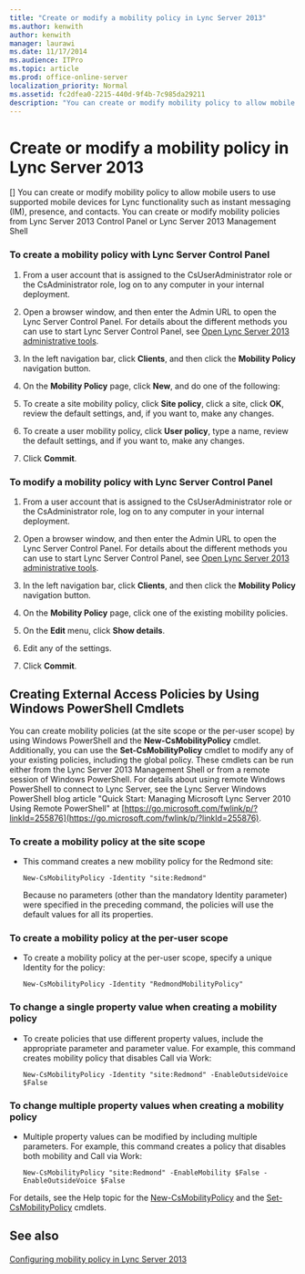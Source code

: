 ```yaml
---
title: "Create or modify a mobility policy in Lync Server 2013"
ms.author: kenwith
author: kenwith
manager: laurawi
ms.date: 11/17/2014
ms.audience: ITPro
ms.topic: article
ms.prod: office-online-server
localization_priority: Normal
ms.assetid: fc2dfea0-2215-440d-9f4b-7c985da29211
description: "You can create or modify mobility policy to allow mobile users to use supported mobile devices for Lync functionality such as instant messaging (IM), presence, and contacts. You can create or modify mobility policies from Lync Server 2013 Control Panel or Lync Server 2013 Management Shell"
---
```


# Create or modify a mobility policy in Lync Server 2013
[]
You can create or modify mobility policy to allow mobile users to use supported mobile devices for Lync functionality such as instant messaging (IM), presence, and contacts. You can create or modify mobility policies from Lync Server 2013 Control Panel or Lync Server 2013 Management Shell
  
### To create a mobility policy with Lync Server Control Panel

1. From a user account that is assigned to the CsUserAdministrator role or the CsAdministrator role, log on to any computer in your internal deployment.
    
2. Open a browser window, and then enter the Admin URL to open the Lync Server Control Panel. For details about the different methods you can use to start Lync Server Control Panel, see [Open Lync Server 2013 administrative tools](open-lync-server-administrative-tools.md).
    
3. In the left navigation bar, click **Clients**, and then click the **Mobility Policy** navigation button. 
    
4. On the **Mobility Policy** page, click **New**, and do one of the following:
    
1. To create a site mobility policy, click **Site policy**, click a site, click **OK**, review the default settings, and, if you want to, make any changes.
    
2. To create a user mobility policy, click **User policy**, type a name, review the default settings, and if you want to, make any changes.
    
5. Click **Commit**.
    
### To modify a mobility policy with Lync Server Control Panel

1. From a user account that is assigned to the CsUserAdministrator role or the CsAdministrator role, log on to any computer in your internal deployment.
    
2. Open a browser window, and then enter the Admin URL to open the Lync Server Control Panel. For details about the different methods you can use to start Lync Server Control Panel, see [Open Lync Server 2013 administrative tools](open-lync-server-administrative-tools.md).
    
3. In the left navigation bar, click **Clients**, and then click the **Mobility Policy** navigation button. 
    
4. On the **Mobility Policy** page, click one of the existing mobility policies. 
    
5. On the **Edit** menu, click **Show details**.
    
6. Edit any of the settings.
    
7. Click **Commit**.
    
## Creating External Access Policies by Using Windows PowerShell Cmdlets

You can create mobility policies (at the site scope or the per-user scope) by using Windows PowerShell and the **New-CsMobilityPolicy** cmdlet. Additionally, you can use the **Set-CsMobilityPolicy** cmdlet to modify any of your existing policies, including the global policy. These cmdlets can be run either from the Lync Server 2013 Management Shell or from a remote session of Windows PowerShell. For details about using remote Windows PowerShell to connect to Lync Server, see the Lync Server Windows PowerShell blog article "Quick Start: Managing Microsoft Lync Server 2010 Using Remote PowerShell" at [https://go.microsoft.com/fwlink/p/?linkId=255876](https://go.microsoft.com/fwlink/p/?linkId=255876).
  
### To create a mobility policy at the site scope

- This command creates a new mobility policy for the Redmond site:
    
  ```
  New-CsMobilityPolicy -Identity "site:Redmond"
  ```

    Because no parameters (other than the mandatory Identity parameter) were specified in the preceding command, the policies will use the default values for all its properties.
    
### To create a mobility policy at the per-user scope

- To create a mobility policy at the per-user scope, specify a unique Identity for the policy:
    
  ```
  New-CsMobilityPolicy -Identity "RedmondMobilityPolicy"
  ```

### To change a single property value when creating a mobility policy

- To create policies that use different property values, include the appropriate parameter and parameter value. For example, this command creates mobility policy that disables Call via Work:
    
  ```
  New-CsMobilityPolicy -Identity "site:Redmond" -EnableOutsideVoice $False
  ```

### To change multiple property values when creating a mobility policy

- Multiple property values can be modified by including multiple parameters. For example, this command creates a policy that disables both mobility and Call via Work:
    
  ```
  New-CsMobilityPolicy "site:Redmond" -EnableMobility $False -EnableOutsideVoice $False
  ```

For details, see the Help topic for the [New-CsMobilityPolicy](new-csmobilitypolicy.md) and the [Set-CsMobilityPolicy](set-csmobilitypolicy.md) cmdlets. 
  
## See also

#### 

[Configuring mobility policy in Lync Server 2013](configuring-mobility-policy.md)

